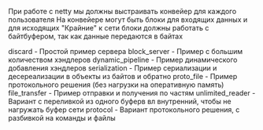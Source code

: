 При работе с netty мы должны выстраивать конвейер для каждого пользователя
На конвейере могут быть блоки для входящих данных и для исходящих
"Крайние" к сети блоки должны работать с байтбуфером, так как данные передаются в байтах


discard             - Простой пример сервера
block_server        - Пример с большим количеством хэндлеров
dynamic_pipeline    - Пример динамического добавления хэндлеров 
serialization       - Пример сериализации и десереализации в объекты из байтов и обратно 
proto_file          - Пример протокольного решения (без нагрузки на оперативную память)
file_transfer       - Пример отправки и получения по частям
unlimited_reader    - Вариант с переливкой из одного буферв вл внутренний, чтобы не нагружать буфер сети
protocol            - Вариант протокольного решения, с разбивкой на команды и файлы

